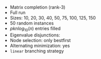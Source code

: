 - Matrix completion (rank-3)
- Full run
- Sizes: 10, 20, 30, 40, 50, 75, 100, 125, 150
- 50 random instances
- $p k n log_{10}(n)$ entries filled
- Eigenvalue disjunctions: 
- Node selection: only bestfirst
- Alternating minimization: yes
- `linear` branching strategy